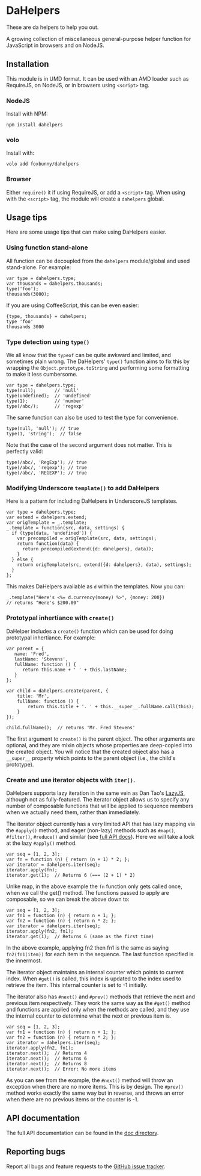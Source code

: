 # DaHelpers

These are da helpers to help you out.

A growing collection of miscellaneous general-purpose helper function for
JavaScript in browsers and on NodeJS.

## Installation

This module is in UMD format. It can be used with an AMD loader such as
RequireJS, on NodeJS, or in browsers using `<script>` tag.

### NodeJS

Install with NPM:

    npm install dahelpers


### volo

Install with:

    volo add foxbunny/dahelpers


### Browser

Either `require()` it if using RequireJS, or add a `<script>` tag. When using
with the `<script>` tag, the module will create a `dahelpers` global.

## Usage tips

Here are some usage tips that can make using DaHelpers easier.

### Using function stand-alone

All function can be decoupled from the `dahelpers` module/global and used
stand-alone. For example:

    var type = dahelpers.type;
    var thousands = dahelpers.thousands;
    type('foo');
    thousands(3000);

If you are using CoffeeScript, this can be even easier:

    {type, thousands} = dahelpers;
    type 'foo'
    thousands 3000

### Type detection using `type()`

We all know that the `typeof` can be quite awkward and limited, and sometimes
plain wrong. The DaHelpers' `type()` function aims to fix this by wrapping the
`Object.prototype.toString` and performing some formatting to make it less
cumbersome.

    var type = dahelpers.type;
    type(null);       // 'null'
    type(undefined);  // 'undefined'
    type(1);          // 'number'
    type(/abc/);      // 'regexp'

The same function can also be used to test the type for convenience.

    type(null, 'null'); // true
    type(1, 'string');  // false

Note that the case of the second argument does not matter. This is perfectly
valid:

    type(/abc/, 'RegExp'); // true
    type(/abc/, 'regexp'); // true
    type(/abc/, 'REGEXP'); // true

### Modifying Underscore `template()` to add DaHelpers

Here is a pattern for including DaHelpers in UnderscoreJS templates.

    var type = dahelpers.type;
    var extend = dahelpers.extend;
    var origTemplate = _.template;
    _.template = function(src, data, settings) {
      if (type(data, 'undefined')) {
        var precompiled = origTemplate(src, data, settings);
        return function(data) {
          return precompiled(extend({d: dahelpers}, data));
        }
      } else {
        return origTemplate(src, extend({d: dahelpers}, data), settings);
      }
    };


This makes DaHelpers available as `d` within the templates. Now you can:

    _.template("Here's <%= d.currency(money) %>", {money: 200})
    // returns "Here's $200.00"

### Prototypal inhertiance with `create()`

DaHelper includes a `create()` function which can be used for doing prototypal
inhertiance. For example:

    var parent = {
       name: 'Fred',
       lastName: 'Stevens',
       fullName: function () {
          return this.name + ' ' + this.lastName;
       }
    };

    var child = dahelpers.create(parent, {
        title: 'Mr',
        fullName: function () {
            return this.title + '. ' + this.__super__.fullName.call(this);
        }
    });

    child.fullName();  // returns 'Mr. Fred Stevens'

The first argument to `create()` is the parent object. The other arguments are
optional, and they are mixin objects whose properties are deep-copied into the
created object. You will notice that the created object also has a `__super__`
property which points to the parent object (i.e., the child's prototype).

### Create and use iterator objects with `iter()`.

DaHelpers supports lazy iteration in the same vein as Dan Tao's
[LazyJS](http://danieltao.com/lazy.js/), although not as fully-featured. The
iterator object allows us to specify any number of composable functions that
will be applied to sequence members when we actually need them, rather than
immediately.

The iterator object currently has a very limited API that has lazy mapping via
the `#apply()` method, and eager (non-lazy) methods such as `#map()`,
`#filter()`, `#reduce()` and similar (see [full API
docs](https://github.com/foxbunny/dahelpers/blob/master/doc/dahelpers.mkd#iterator-object)).
Here we will take a look at the lazy `#apply()` method.

    var seq = [1, 2, 3];
    var fn = function (n) { return (n + 1) * 2; };
    var iterator = dahelpers.iter(seq);
    iterator.apply(fn);
    iterator.get(1);  // Returns 6 (=== (2 + 1) * 2)

Unlke map, in the above example the `fn` function only gets called once, when
we call the get() method. The functions passed to apply are composable, so we
can break the above down to:

    var seq = [1, 2, 3];
    var fn1 = function (n) { return n + 1; };
    var fn2 = function (n) { return n * 2; };
    var iterator = dahelpers.iter(seq);
    iterator.apply(fn2, fn1);
    iterator.get(1);  // Returns 6 (same as the first time)

In the above example, applying fn2 then fn1 is the same as saying
`fn2(fn1(item))` for each item in the sequence. The last function specified is
the innermost.

The iterator object maintains an internal counter which points to current
index. When `#get()` is called, this index is updated to the index used to
retrieve the item. This internal counter is set to -1 initially.

The iterator also has `#next()` and `#prev()` methods that retrieve the next
and previous item respectively. They work the same way as the `#get()` method
and functions are applied only when the methods are called, and they use the
internal counter to determine what the next or previous item is.

    var seq = [1, 2, 3];
    var fn1 = function (n) { return n + 1; };
    var fn2 = function (n) { return n * 2; };
    var iterator = dahelpers.iter(seq);
    iterator.apply(fn2, fn1);
    iterator.next();  // Returns 4
    iterator.next();  // Returns 6
    iterator.next();  // Returns 8
    iterator.next();  // Error: No more items

As you can see from the example, the `#next()` method will throw an exception
when there are no more items. This is by design. The `#prev()` method works
exactly the same way but in reverse, and throws an error when there are no
previous items or the counter is -1.

## API documentation

The full API documentation can be found in the [doc
directory](https://github.com/foxbunny/dahelpers/blob/master/doc/dahelpers.mkd).

## Reporting bugs

Report all bugs and feature requests to the [GitHub issue
tracker](https://github.com/foxbunny/dahelpers/issues).

